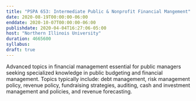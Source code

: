 ```yaml
---
title: "PSPA 653: Intermediate Public & Nonprofit Financial Mangement"
date: 2020-08-19T00:00:00-06:00
enddate: 2020-10-07T00:00:00-06:00
publishdate: 2020-04-04T16:27:06-05:00
host: "Northern Illinois University"
duration: 4665600
syllabus:
draft: true
---
```


Advanced topics in financial management essential for public managers seeking specialized knowledge in public budgeting and financial management. Topics typically include: debt management, risk management policy, revenue policy, fundraising strategies, auditing, cash and investment management and policies, and revenue forecasting.
